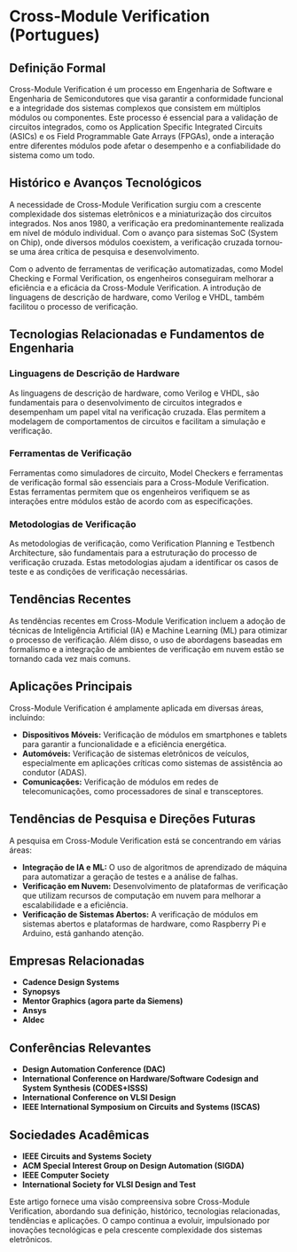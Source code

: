 # Cross-Module Verification (Portugues)

## Definição Formal

Cross-Module Verification é um processo em Engenharia de Software e Engenharia de Semicondutores que visa garantir a conformidade funcional e a integridade dos sistemas complexos que consistem em múltiplos módulos ou componentes. Este processo é essencial para a validação de circuitos integrados, como os Application Specific Integrated Circuits (ASICs) e os Field Programmable Gate Arrays (FPGAs), onde a interação entre diferentes módulos pode afetar o desempenho e a confiabilidade do sistema como um todo.

## Histórico e Avanços Tecnológicos

A necessidade de Cross-Module Verification surgiu com a crescente complexidade dos sistemas eletrônicos e a miniaturização dos circuitos integrados. Nos anos 1980, a verificação era predominantemente realizada em nível de módulo individual. Com o avanço para sistemas SoC (System on Chip), onde diversos módulos coexistem, a verificação cruzada tornou-se uma área crítica de pesquisa e desenvolvimento.

Com o advento de ferramentas de verificação automatizadas, como Model Checking e Formal Verification, os engenheiros conseguiram melhorar a eficiência e a eficácia da Cross-Module Verification. A introdução de linguagens de descrição de hardware, como Verilog e VHDL, também facilitou o processo de verificação.

## Tecnologias Relacionadas e Fundamentos de Engenharia

### Linguagens de Descrição de Hardware

As linguagens de descrição de hardware, como Verilog e VHDL, são fundamentais para o desenvolvimento de circuitos integrados e desempenham um papel vital na verificação cruzada. Elas permitem a modelagem de comportamentos de circuitos e facilitam a simulação e verificação.

### Ferramentas de Verificação

Ferramentas como simuladores de circuito, Model Checkers e ferramentas de verificação formal são essenciais para a Cross-Module Verification. Estas ferramentas permitem que os engenheiros verifiquem se as interações entre módulos estão de acordo com as especificações.

### Metodologias de Verificação

As metodologias de verificação, como Verification Planning e Testbench Architecture, são fundamentais para a estruturação do processo de verificação cruzada. Estas metodologias ajudam a identificar os casos de teste e as condições de verificação necessárias.

## Tendências Recentes

As tendências recentes em Cross-Module Verification incluem a adoção de técnicas de Inteligência Artificial (IA) e Machine Learning (ML) para otimizar o processo de verificação. Além disso, o uso de abordagens baseadas em formalismo e a integração de ambientes de verificação em nuvem estão se tornando cada vez mais comuns.

## Aplicações Principais

Cross-Module Verification é amplamente aplicada em diversas áreas, incluindo:

- **Dispositivos Móveis:** Verificação de módulos em smartphones e tablets para garantir a funcionalidade e a eficiência energética.
- **Automóveis:** Verificação de sistemas eletrônicos de veículos, especialmente em aplicações críticas como sistemas de assistência ao condutor (ADAS).
- **Comunicações:** Verificação de módulos em redes de telecomunicações, como processadores de sinal e transceptores.

## Tendências de Pesquisa e Direções Futuras

A pesquisa em Cross-Module Verification está se concentrando em várias áreas:

- **Integração de IA e ML:** O uso de algoritmos de aprendizado de máquina para automatizar a geração de testes e a análise de falhas.
- **Verificação em Nuvem:** Desenvolvimento de plataformas de verificação que utilizam recursos de computação em nuvem para melhorar a escalabilidade e a eficiência.
- **Verificação de Sistemas Abertos:** A verificação de módulos em sistemas abertos e plataformas de hardware, como Raspberry Pi e Arduino, está ganhando atenção.

## Empresas Relacionadas

- **Cadence Design Systems**
- **Synopsys**
- **Mentor Graphics (agora parte da Siemens)**
- **Ansys**
- **Aldec**

## Conferências Relevantes

- **Design Automation Conference (DAC)**
- **International Conference on Hardware/Software Codesign and System Synthesis (CODES+ISSS)**
- **International Conference on VLSI Design**
- **IEEE International Symposium on Circuits and Systems (ISCAS)**

## Sociedades Acadêmicas

- **IEEE Circuits and Systems Society**
- **ACM Special Interest Group on Design Automation (SIGDA)**
- **IEEE Computer Society**
- **International Society for VLSI Design and Test**

Este artigo fornece uma visão compreensiva sobre Cross-Module Verification, abordando sua definição, histórico, tecnologias relacionadas, tendências e aplicações. O campo continua a evoluir, impulsionado por inovações tecnológicas e pela crescente complexidade dos sistemas eletrônicos.